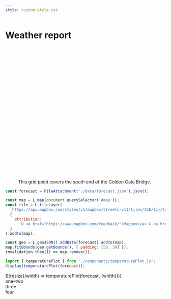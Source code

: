 ```yaml
---
style: custom-style.css
---
```


# Weather report

<figure class="wide">
  <div id="map" style="height: 400px; margin: 1rem 0; border-radius: 8px;"></div>
  <figcaption>This grid point covers the south end of the Golden Gate Bridge.</figcaption>
</figure>

```js
const forecast = FileAttachment('./data/forecast.json').json();
```

```js
const map = L.map(document.querySelector('#map'));
const tile = L.tileLayer(
  `https://api.mapbox.com/styles/v1/mapbox/streets-v11/tiles/256/{z}/{x}/{y}@2x?access_token=pk.eyJ1IjoidGFnb3NvIiwiYSI6ImNtYzRwMzlmZDA2eW8ybHNjcHJmYnkzZ3MifQ.Pg0d5T29Li7CvoWz3fVkXg`,
  {
    attribution:
      '© <a href="https://www.mapbox.com/feedback/">Mapbox</a> © <a href="http://www.openstreetmap.org/copyright">OpenStreetMap</a>',
  }
).addTo(map);

const geo = L.geoJSON().addData(forecast).addTo(map);
map.fitBounds(geo.getBounds(), { padding: [50, 50] });
invalidation.then(() => map.remove());
```

```js
import { temperaturePlot } from './components/temperaturePlot.js';
display(temperaturePlot(forecast));
```

<div class="grid grid-cols-1">
  <div class="card">${resize((width) => temperaturePlot(forecast, {width}))}</div>
</div>

<div class="grid grid-cols-2">
  <div class="card grid-colspan-2">one–two</div>
  <div class="card">three</div>
  <div class="card">four</div>
</div>
